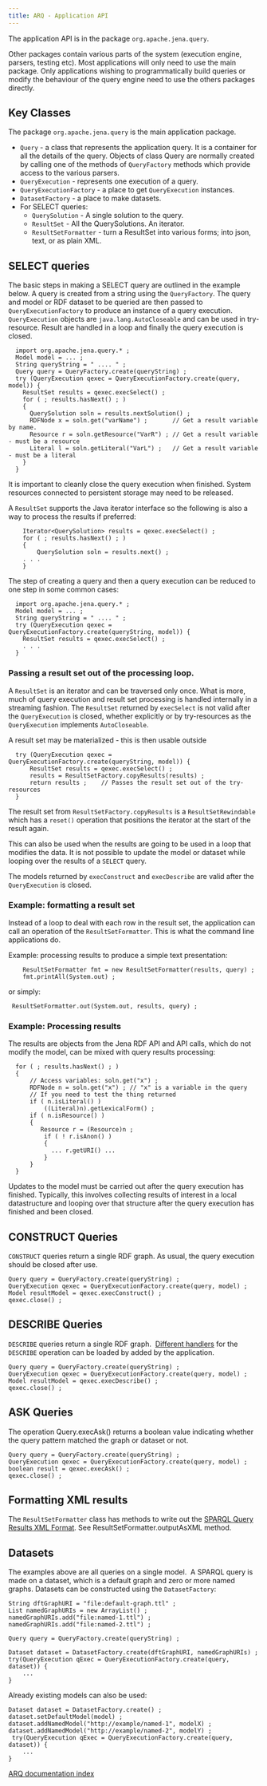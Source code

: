 ```yaml
---
title: ARQ - Application API
---
```


The application API is in the package `org.apache.jena.query`.

Other packages contain various parts of the system (execution
engine, parsers, testing etc). Most applications will only need to
use the main package. Only applications wishing to programmatically
build queries or modify the behaviour of the query engine need to
use the others packages directly.

## Key Classes

The package `org.apache.jena.query` is the main application
package.

-   `Query` - a class that represents the application query. It is
    a container for all the details of the query. Objects of class
    Query are normally created by calling one of the methods of
    `QueryFactory` methods which provide access to the various parsers.
-   `QueryExecution` - represents one execution of a query.
-   `QueryExecutionFactory` - a place to get `QueryExecution` instances.
-   `DatasetFactory` - a place to make datasets.
-   For SELECT queries:
    -   `QuerySolution` - A single solution to the query.
    -   `ResultSet` - All the QuerySolutions. An iterator.
    -   `ResultSetFormatter` - turn a ResultSet into various forms;
        into json, text, or as plain XML.


## SELECT queries

The basic steps in making a SELECT query are outlined in the
example below. A query is created from a string using the
`QueryFactory`. The query and model or RDF dataset to be queried
are then passed to `QueryExecutionFactory` to produce an instance
of a query execution. `QueryExecution` objects are `java.lang.AutoCloseable`
and can be used in try-resource. Result are handled in a loop and finally the
query execution is closed.

      import org.apache.jena.query.* ;
      Model model = ... ;
      String queryString = " .... " ;
      Query query = QueryFactory.create(queryString) ;
      try (QueryExecution qexec = QueryExecutionFactory.create(query, model)) {
        ResultSet results = qexec.execSelect() ;
        for ( ; results.hasNext() ; )
        {
          QuerySolution soln = results.nextSolution() ;
          RDFNode x = soln.get("varName") ;       // Get a result variable by name.
          Resource r = soln.getResource("VarR") ; // Get a result variable - must be a resource
          Literal l = soln.getLiteral("VarL") ;   // Get a result variable - must be a literal
        }
      }

It is important to cleanly close the query execution when finished.
System resources connected to persistent storage may need to be
released.

A `ResultSet` supports the Java iterator interface so the
following is also a way to process the results if preferred:

        Iterator<QuerySolution> results = qexec.execSelect() ;
        for ( ; results.hasNext() ; )
        {
            QuerySolution soln = results.next() ;
        . . .
        }

The step of creating a query and then a query execution can be
reduced to one step in some common cases:

      import org.apache.jena.query.* ;
      Model model = ... ;
      String queryString = " .... " ;
      try (QueryExecution qexec = QueryExecutionFactory.create(queryString, model)) {
        ResultSet results = qexec.execSelect() ;
        . . .
      }

### Passing a result set out of the processing loop.

A `ResultSet` is an iterator and can be traversed only once.  What is more, much of query execution
and result set processing is handled internally in a streaming fashion. The `ResultSet` returned
by `execSelect` is not valid after the `QueryExecution` is closed, 
whether explicitly or by
try-resources as the `QueryExecution` implements `AutoCloseable`.

A result set may be materialized - this is then usable outside 

      try (QueryExecution qexec = QueryExecutionFactory.create(queryString, model)) {
          ResultSet results = qexec.execSelect() ;
          results = ResultSetFactory.copyResults(results) ;
          return results ;    // Passes the result set out of the try-resources
      }
The result set from `ResultSetFactory.copyResults` is a `ResultSetRewindable` which has a 
`reset()` operation that positions the iterator at the start of the result again.

This can also be used when the results are going to be used in a loop that modifies
the data.  It is not possible to update the model or dataset while looping
over the results of a `SELECT` query.

The models returned by `execConstruct` and `execDescribe` are valid
after the `QueryExecution` is closed.

### Example: formatting a result set

Instead of a loop to deal with each row in the result set, the
application can call an operation of the `ResultSetFormatter`. This
is what the command line applications do.

Example: processing results to produce a simple text presentation:

        ResultSetFormatter fmt = new ResultSetFormatter(results, query) ;
        fmt.printAll(System.out) ;

or simply:

     ResultSetFormatter.out(System.out, results, query) ;

### Example: Processing results

The results are objects from the Jena RDF API and API calls, which
do not modify the model, can be mixed with query results
processing:

      for ( ; results.hasNext() ; )
      {
          // Access variables: soln.get("x") ;
          RDFNode n = soln.get("x") ; // "x" is a variable in the query
          // If you need to test the thing returned
          if ( n.isLiteral() )
              ((Literal)n).getLexicalForm() ;
          if ( n.isResource() )
          {
             Resource r = (Resource)n ;
              if ( ! r.isAnon() )
              {
                ... r.getURI() ...
              }
          }
      }

Updates to the model must be carried out after the query execution
has finished. Typically, this involves collecting results of
interest in a local datastructure and looping over that structure
after the query execution has finished and been closed.

## CONSTRUCT Queries

`CONSTRUCT` queries return a single RDF graph. As usual, the query
execution should be closed after use.

    Query query = QueryFactory.create(queryString) ;
    QueryExecution qexec = QueryExecutionFactory.create(query, model) ;
    Model resultModel = qexec.execConstruct() ;
    qexec.close() ;

## DESCRIBE Queries

`DESCRIBE` queries return a single RDF graph. 
[Different handlers](extension.html#describeHandlers) for the
`DESCRIBE` operation can be loaded by added by the application.

    Query query = QueryFactory.create(queryString) ;
    QueryExecution qexec = QueryExecutionFactory.create(query, model) ;
    Model resultModel = qexec.execDescribe() ;
    qexec.close() ;

## ASK Queries

The operation Query.execAsk() returns a boolean value indicating
whether the query pattern matched the graph or dataset or not.

    Query query = QueryFactory.create(queryString) ;
    QueryExecution qexec = QueryExecutionFactory.create(query, model) ;
    boolean result = qexec.execAsk() ;
    qexec.close() ;

## Formatting XML results

The `ResultSetFormatter` class has methods to write out the
[SPARQL Query Results XML Format](http://www.w3.org/TR/rdf-sparql-XMLres/).
See ResultSetFormatter.outputAsXML method.

## Datasets

The examples above are all queries on a single model.  A SPARQL
query is made on a dataset, which is a default graph and zero or
more named graphs. Datasets can be constructed using the
`DatasetFactory`:

    String dftGraphURI = "file:default-graph.ttl" ;
    List namedGraphURIs = new ArrayList() ;
    namedGraphURIs.add("file:named-1.ttl") ;
    namedGraphURIs.add("file:named-2.ttl") ;

    Query query = QueryFactory.create(queryString) ;

    Dataset dataset = DatasetFactory.create(dftGraphURI, namedGraphURIs) ;
    try(QueryExecution qExec = QueryExecutionFactory.create(query, dataset)) {
        ...
    }

Already existing models can also be used:

    Dataset dataset = DatasetFactory.create() ;
    dataset.setDefaultModel(model) ;
    dataset.addNamedModel("http://example/named-1", modelX) ;
    dataset.addNamedModel("http://example/named-2", modelY) ;
     try(QueryExecution qExec = QueryExecutionFactory.create(query, dataset)) {
        ...
    }

[ARQ documentation index](index.html)
